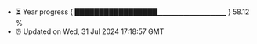 - ⏳ Year progress { █████████████████▁▁▁▁▁▁▁▁▁▁▁▁▁ } 58.12 %
- ⏰ Updated on Wed, 31 Jul 2024 17:18:57 GMT

